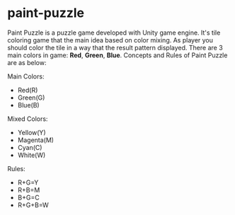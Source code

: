 # paint-puzzle

Paint Puzzle is a puzzle game developed with Unity game engine. It's tile coloring game that the main idea based on color mixing. As player you should color the tile in a way that the result pattern displayed. There are 3 main colors in game: <b>Red</b>, <b>Green</b>, <b>Blue</b>. Concepts and Rules of Paint Puzzle are as below:

Main Colors:
  * Red(R)
  * Green(G)
  * Blue(B)
  
Mixed Colors:
  * Yellow(Y)
  * Magenta(M)
  * Cyan(C)
  * White(W)
  
Rules:
  * R+G=Y
  * R+B=M
  * B+G=C
  * R+G+B=W
